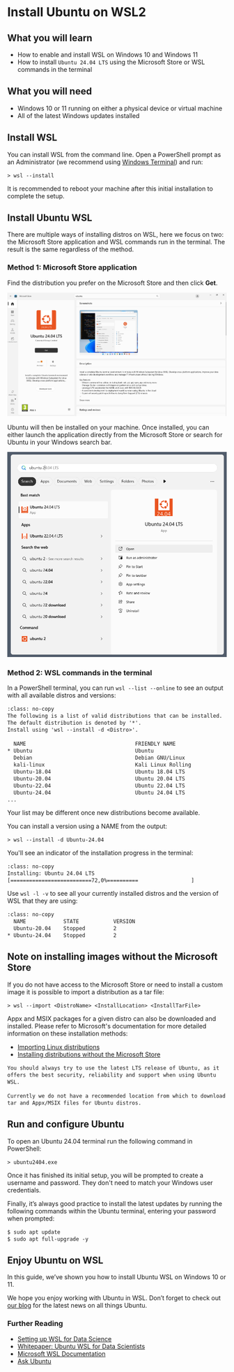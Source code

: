 # Install Ubuntu on WSL2

## What you will learn

* How to enable and install WSL on Windows 10 and Windows 11
* How to install `Ubuntu 24.04 LTS` using the Microsoft Store or WSL commands in the terminal

## What you will need

* Windows 10 or 11 running on either a physical device or virtual machine 
* All of the latest Windows updates installed

## Install WSL

You can install WSL from the command line. Open a PowerShell prompt as an Administrator (we recommend using [Windows Terminal](https://github.com/microsoft/terminal?tab=readme-ov-file#installing-and-running-windows-terminal)) and run:


```{code-block} text
> wsl --install
```

It is recommended to reboot your machine after this initial installation to complete the setup.

## Install Ubuntu WSL

There are multiple ways of installing distros on WSL, here we focus on two: the Microsoft Store application and WSL commands run in the terminal. The result is the same regardless of the method.

### Method 1: Microsoft Store application

Find the distribution you prefer on the Microsoft Store and then click **Get**. 

![Installation page for Ubuntu 24.04 LTS in the Microsoft store.](assets/install-ubuntu-wsl2/choose-distribution.png)

Ubuntu will then be installed on your machine. Once installed, you can either launch the application directly from the Microsoft Store or search for Ubuntu in your Windows search bar.

![Search results for Ubuntu 24.04 LTS in Windows search bar.](assets/install-ubuntu-wsl2/search-ubuntu-windows.png)

### Method 2: WSL commands in the terminal

In a PowerShell terminal, you can run `wsl --list --online` to see an output with all available distros and versions:

```{code-block} text
:class: no-copy
The following is a list of valid distributions that can be installed.
The default distribution is denoted by '*'.
Install using 'wsl --install -d <Distro>'.

  NAME                                   FRIENDLY NAME
* Ubuntu                                 Ubuntu
  Debian                                 Debian GNU/Linux
  kali-linux                             Kali Linux Rolling
  Ubuntu-18.04                           Ubuntu 18.04 LTS
  Ubuntu-20.04                           Ubuntu 20.04 LTS
  Ubuntu-22.04                           Ubuntu 22.04 LTS
  Ubuntu-24.04                           Ubuntu 24.04 LTS
...

``` 

Your list may be different once new distributions become available.  

You can install a version using a NAME from the output:

```{code-block} text
> wsl --install -d Ubuntu-24.04
```

You'll see an indicator of the installation progress in the terminal:

```{code-block} text
:class: no-copy
Installing: Ubuntu 24.04 LTS
[==========================72,0%==========                 ]
```

Use `wsl -l -v` to see all your currently installed distros and the version of WSL that they are using:

```{code-block} text
:class: no-copy
  NAME            STATE           VERSION
  Ubuntu-20.04    Stopped         2
* Ubuntu-24.04    Stopped         2
```

## Note on installing images without the Microsoft Store

If you do not have access to the Microsoft Store or need to install
a custom image it is possible to import a distribution as a tar file:

```{code-block} text
> wsl --import <DistroName> <InstallLocation> <InstallTarFile>
```
Appx and MSIX packages for a given distro can also be downloaded and installed.
Please refer to Microsoft's documentation for more detailed information on these installation methods:

- [Importing Linux distributions](https://learn.microsoft.com/en-us/windows/wsl/use-custom-distro)
- [Installing distributions without the Microsoft Store](https://learn.microsoft.com/en-us/windows/wsl/install-manual#downloading-distributions)

```{warning}
You should always try to use the latest LTS release of Ubuntu, as it offers the best security, reliability and support when using Ubuntu WSL.

Currently we do not have a recommended location from which to download tar and Appx/MSIX files for Ubuntu distros.
```

## Run and configure Ubuntu

To open an Ubuntu 24.04 terminal run the following command in PowerShell:

```{code-block} text
> ubuntu2404.exe 
```

Once it has finished its initial setup, you will be prompted to create a username and password. They don't need to match your Windows user credentials.

Finally, it’s always good practice to install the latest updates by running the following commands within the Ubuntu terminal, entering your password when prompted:

```{code-block} text
$ sudo apt update
$ sudo apt full-upgrade -y
```

## Enjoy Ubuntu on WSL

In this guide, we’ve shown you how to install Ubuntu WSL on Windows 10 or 11.

We hope you enjoy working with Ubuntu in WSL. Don’t forget to check out [our blog](https://ubuntu.com/blog) for the latest news on all things Ubuntu.

### Further Reading

* [Setting up WSL for Data Science](https://ubuntu.com/blog/upgrade-data-science-workflows-ubuntu-wsl)
* [Whitepaper: Ubuntu WSL for Data Scientists](https://ubuntu.com/engage/ubuntu-wsl-for-data-scientists)
* [Microsoft WSL Documentation](https://learn.microsoft.com/en-us/windows/wsl/)
* [Ask Ubuntu](https://askubuntu.com/)
